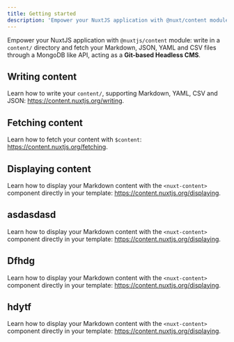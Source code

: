 ```yaml
---
title: Getting started
description: 'Empower your NuxtJS application with @nuxt/content module: write in a content/ directory and fetch your Markdown, JSON, YAML and CSV files through a MongoDB like API, acting as a Git-based Headless CMS.'
---
```

Empower your NuxtJS application with `@nuxtjs/content` module: write in a `content/` directory and fetch your Markdown, JSON, YAML and CSV files through a MongoDB like API, acting as a **Git-based Headless CMS**.

## Writing content

Learn how to write your `content/`, supporting Markdown, YAML, CSV and JSON: https://content.nuxtjs.org/writing.

## Fetching content

Learn how to fetch your content with `$content`: https://content.nuxtjs.org/fetching.

## Displaying content

Learn how to display your Markdown content with the `<nuxt-content>` component directly in your template: https://content.nuxtjs.org/displaying.

## asdasdasd

Learn how to display your Markdown content with the `<nuxt-content>` component directly in your template: https://content.nuxtjs.org/displaying.

## Dfhdg

Learn how to display your Markdown content with the `<nuxt-content>` component directly in your template: https://content.nuxtjs.org/displaying.

## hdytf

Learn how to display your Markdown content with the `<nuxt-content>` component directly in your template: https://content.nuxtjs.org/displaying.